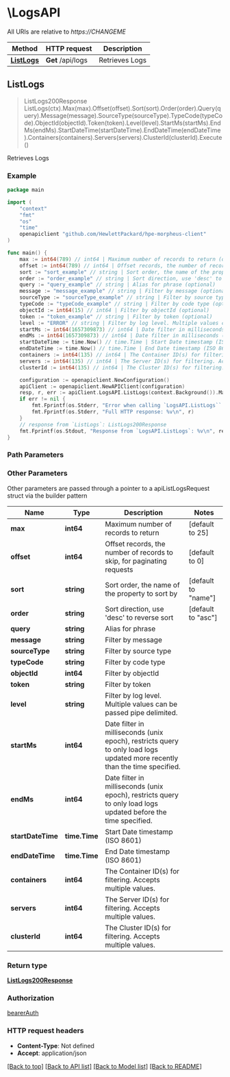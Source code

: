 # \LogsAPI

All URIs are relative to *https://CHANGEME*

Method | HTTP request | Description
------------- | ------------- | -------------
[**ListLogs**](LogsAPI.md#ListLogs) | **Get** /api/logs | Retrieves Logs



## ListLogs

> ListLogs200Response ListLogs(ctx).Max(max).Offset(offset).Sort(sort).Order(order).Query(query).Message(message).SourceType(sourceType).TypeCode(typeCode).ObjectId(objectId).Token(token).Level(level).StartMs(startMs).EndMs(endMs).StartDateTime(startDateTime).EndDateTime(endDateTime).Containers(containers).Servers(servers).ClusterId(clusterId).Execute()

Retrieves Logs



### Example

```go
package main

import (
	"context"
	"fmt"
	"os"
    "time"
	openapiclient "github.com/HewlettPackard/hpe-morpheus-client"
)

func main() {
	max := int64(789) // int64 | Maximum number of records to return (optional) (default to 25)
	offset := int64(789) // int64 | Offset records, the number of records to skip, for paginating requests (optional) (default to 0)
	sort := "sort_example" // string | Sort order, the name of the property to sort by (optional) (default to "name")
	order := "order_example" // string | Sort direction, use 'desc' to reverse sort (optional) (default to "asc")
	query := "query_example" // string | Alias for phrase (optional)
	message := "message_example" // string | Filter by message (optional)
	sourceType := "sourceType_example" // string | Filter by source type (optional)
	typeCode := "typeCode_example" // string | Filter by code type (optional)
	objectId := int64(15) // int64 | Filter by objectId (optional)
	token := "token_example" // string | Filter by token (optional)
	level := "ERROR" // string | Filter by log level. Multiple values can be passed pipe delimited. (optional)
	startMs := int64(1657309873) // int64 | Date filter in milliseconds (unix epoch), restricts query to only load logs updated more recently than the time specified. (optional)
	endMs := int64(1657309873) // int64 | Date filter in milliseconds (unix epoch), restricts query to only load logs updated before the time specified. (optional)
	startDateTime := time.Now() // time.Time | Start Date timestamp (ISO 8601) (optional)
	endDateTime := time.Now() // time.Time | End Date timestamp (ISO 8601) (optional)
	containers := int64(135) // int64 | The Container ID(s) for filtering. Accepts multiple values. (optional)
	servers := int64(135) // int64 | The Server ID(s) for filtering. Accepts multiple values. (optional)
	clusterId := int64(135) // int64 | The Cluster ID(s) for filtering. Accepts multiple values. (optional)

	configuration := openapiclient.NewConfiguration()
	apiClient := openapiclient.NewAPIClient(configuration)
	resp, r, err := apiClient.LogsAPI.ListLogs(context.Background()).Max(max).Offset(offset).Sort(sort).Order(order).Query(query).Message(message).SourceType(sourceType).TypeCode(typeCode).ObjectId(objectId).Token(token).Level(level).StartMs(startMs).EndMs(endMs).StartDateTime(startDateTime).EndDateTime(endDateTime).Containers(containers).Servers(servers).ClusterId(clusterId).Execute()
	if err != nil {
		fmt.Fprintf(os.Stderr, "Error when calling `LogsAPI.ListLogs``: %v\n", err)
		fmt.Fprintf(os.Stderr, "Full HTTP response: %v\n", r)
	}
	// response from `ListLogs`: ListLogs200Response
	fmt.Fprintf(os.Stdout, "Response from `LogsAPI.ListLogs`: %v\n", resp)
}
```

### Path Parameters



### Other Parameters

Other parameters are passed through a pointer to a apiListLogsRequest struct via the builder pattern


Name | Type | Description  | Notes
------------- | ------------- | ------------- | -------------
 **max** | **int64** | Maximum number of records to return | [default to 25]
 **offset** | **int64** | Offset records, the number of records to skip, for paginating requests | [default to 0]
 **sort** | **string** | Sort order, the name of the property to sort by | [default to &quot;name&quot;]
 **order** | **string** | Sort direction, use &#39;desc&#39; to reverse sort | [default to &quot;asc&quot;]
 **query** | **string** | Alias for phrase | 
 **message** | **string** | Filter by message | 
 **sourceType** | **string** | Filter by source type | 
 **typeCode** | **string** | Filter by code type | 
 **objectId** | **int64** | Filter by objectId | 
 **token** | **string** | Filter by token | 
 **level** | **string** | Filter by log level. Multiple values can be passed pipe delimited. | 
 **startMs** | **int64** | Date filter in milliseconds (unix epoch), restricts query to only load logs updated more recently than the time specified. | 
 **endMs** | **int64** | Date filter in milliseconds (unix epoch), restricts query to only load logs updated before the time specified. | 
 **startDateTime** | **time.Time** | Start Date timestamp (ISO 8601) | 
 **endDateTime** | **time.Time** | End Date timestamp (ISO 8601) | 
 **containers** | **int64** | The Container ID(s) for filtering. Accepts multiple values. | 
 **servers** | **int64** | The Server ID(s) for filtering. Accepts multiple values. | 
 **clusterId** | **int64** | The Cluster ID(s) for filtering. Accepts multiple values. | 

### Return type

[**ListLogs200Response**](ListLogs200Response.md)

### Authorization

[bearerAuth](../README.md#bearerAuth)

### HTTP request headers

- **Content-Type**: Not defined
- **Accept**: application/json

[[Back to top]](#) [[Back to API list]](../README.md#documentation-for-api-endpoints)
[[Back to Model list]](../README.md#documentation-for-models)
[[Back to README]](../README.md)


